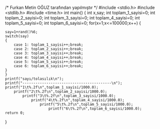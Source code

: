 /* Furkan Metin OĞUZ tarafından yapılmıştır */
#include <stdio.h>
#include <stdlib.h>
#include <time.h>
int main()
{
    int x,say;
   int toplam_1_sayisi=0;
   int toplam_2_sayisi=0;
   int toplam_3_sayisi=0;
   int toplam_4_sayisi=0;
   int toplam_5_sayisi=0;
   int toplam_6_sayisi=0;
    for(x=1;x<=100000;x++)
    {

    say=1+rand()%6;
    switch(say)
    {
        case 1: toplam_1_sayisi++;break;
        case 2: toplam_2_sayisi++;break;
        case 3: toplam_3_sayisi++;break;
        case 4: toplam_4_sayisi++;break;
        case 5: toplam_5_sayisi++;break;
        case 6: toplam_6_sayisi++;break;
    }
    }
    printf("sayı/tolasılık\n");
    printf("-----------------------------------------\n");
    printf("1\t%.2f\n",toplam_1_sayisi/1000.0);
        printf("2\t%.2f\n",toplam_2_sayisi/1000.0);
            printf("3\t%.2f\n",toplam_3_sayisi/1000.0);
                printf("4\t%.2f\n",toplam_4_sayisi/1000.0);
                    printf("5\t%.2f\n",toplam_5_sayisi/1000.0);
                        printf("6\t%.2f\n",toplam_6_sayisi/1000.0);
    return 0;
}
